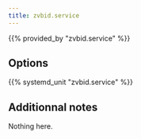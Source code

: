 ```yaml
---
title: zvbid.service
---
```


{{% provided_by "zvbid.service" %}}

## Options

{{% systemd_unit "zvbid.service" %}}

## Additionnal notes

Nothing here.